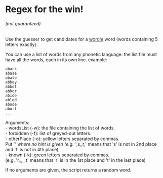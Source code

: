 # Regex for the win!
###### (not guaranteed)

Use the guesser to get candidates for a [wordle](https://www.powerlanguage.co.uk/wordle/) word (words containing 5 letters exactly).

You can use a list of words from any phonetic language: the list file must have all the words, each in its own line. example:

```
aback
abase
abate
abbey
abbot
abhor
abide
abled
abode
abort
...
```

Arguments:  
	- wordsList (-w): the file containing the list of words.  
	- forbidden (-f): list of greyed-out letters.  
	- otherPlace (-o): yellow letters separated by commas.  
	  Put '_' where no hint is given (e.g. '_,s,_,t,_' means that 's' is not in 2nd place and 't' is not in 4th place)  
	- known (-k): green letters separated by commas.  
	  (e.g. 'r,_,_,_,t' means that 'r' is in the 1st place and 't' in the last place)  

If no arguments are given, the script returns a random word.
